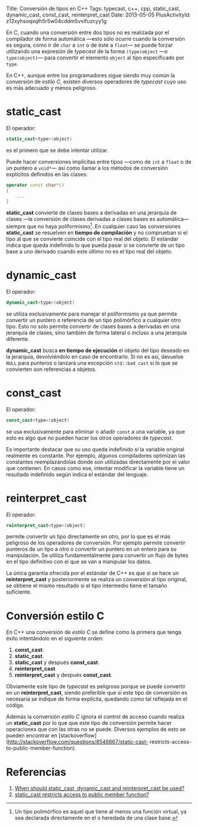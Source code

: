 Title: Conversión de tipos en C++
Tags: typecast, c++, cpp, static_cast, dynamic_cast, const_cast, reinterpret_cast
Date: 2013-05-05
PlusActivityId: z12xyhsoqxqlh5r5w04cddm5vvifuzcyy1g

En C, cuando una conversión entre dos tipos no es realizada por el compilador de
forma automática —esto sólo ocurre cuando la conversión es segura, como ir de
`char` a `int` o de éste a `float`— se puede forzar utilizando una expresión de
_typecast_ de la forma `(type)object` —o `type(object)`— para convertir el
elemento `object` al tipo especificado por `type`.

En C++, aunque entre los programadores sigue siendo muy común la conversión de
_estilo C_, existen diversos operadores de _typecast_ cuyo uso es más adecuado y
menos peligroso.

# static_cast

El operador:

~~~.cpp
static_cast<type>(object)
~~~

es el primero que se debe intentar utilizar.

Puede hacer conversiones implícitas entre tipos —como de `int` a `float` o de
un puntero a `void*`— así como llamar a los métodos de conversión explícitos
definidos en las clases:

~~~.cpp
operator const char*()
{
    ...
}
~~~

**static_cast** convierte de clases bases a derivadas en una jerarquía de clases
—la conversión de clases derivadas a clases bases es automática— siempre que no
haya poliformismo[^1]. En cualquier caso las conversiones **static_cast** se
resuelven en **tiempo de compilación** y no comprueban si el tipo al que se
convierte coincide con el tipo real del objeto. El estándar indica que queda
indefinido lo que pueda pasar si se convierte de un tipo base a uno derivado
cuando este último no es el tipo real del objeto.

# dynamic_cast

El operador:

~~~.cpp
dynamic_cast<type>(object)
~~~

se utiliza exclusivamente para manejar el poliformismo ya que permite convertir
un puntero o referencia de un tipo polimórfico a cualquier otro tipo. Esto no
sólo permite convertir de clases bases a derivadas en una jerarquía de clases,
sino también de forma lateral o incluso a una jerarquía diferente.

**dynamic_cast** busca **en tiempo de ejecución** el objeto del tipo deseado
en la jerarquía, devolviéndolo en caso de encontrarlo. Si no es así, devuelve
`NULL` para punteros o lanzará una excepción `std::bad_cast` si lo que se
convierten son referencias a objetos.

# const_cast

El operador:

~~~.cpp
const_cast<type>(object)
~~~

se usa exclusivamente para eliminar o añadir `const` a una variable, ya que esto
es algo que no pueden hacer los otros operadores de _typecast_.

Es importante destacar que su uso queda indefinido si la variable original
realmente es constante. Por ejemplo, algunos compiladores optimizan las constantes
reemplazándolas donde son utilizadas directamente por el valor que contienen. En
casos como ese, intentar modificar la variable tiene un resultado indefinido
según indica el estándar del lenguaje.

# reinterpret_cast

El operador:

~~~.cpp
reinterpret_cast<type>(object)
~~~

permite convertir un tipo directamente en otro, por lo que es el más peligroso
de los operadores de conversión. Por ejemplo permite convertir punteros de un
tipo a otro o convertir un puntero en un entero para su manipulación. Se utiliza
fundamentalmente para convertir un flujo de bytes en el tipo definitivo con
el que se van a manipular los datos.

La única garantía ofrecida por el estándar de C++ es que si se hace un
**reinterpret_cast** y posteriormente se realiza un conversión al tipo original,
se obtiene el mismo resultado si el tipo intermedio tiene el tamaño suficiente.

# Conversión estilo C

En C++ una conversión de _estilo C_ se define como la primera que tenga éxito
intentándolo en el siguiente orden:

 1. **const_cast**.
 2. **static_cast**.
 3. **static_cast** y después **const_cast**.
 4. **reinterpret_cast**
 5. **reinterpret_cast** y después **const_cast**.

Obviamente este tipo de _typecast_ es peligroso porque se puede convertir en un
**reinterpret_cast**, siendo preferible que si este tipo de conversión es
necesaria se indique de forma explícita, quedando como tal reflejada en el
código.

Además la conversión _estilo C_ ignora el control de acceso cuando realiza un
**static_cast** por lo que que este tipo de conversión permite hacer
operaciones que con las otras no se puede. Diversos ejemplos de esto se pueden encontrar en
[stackoverflow](http://stackoverflow.com/questions/8548667/static-cast- restricts-access-to-public-member-function).

# Referencias

 1. [When should static_cast, dynamic_cast and reinterpret_cast be used?](http://stackoverflow.com/questions/332030/when-should-static-cast-dynamic-cast-and-reinterpret-cast-be-used)
 2. [static_cast restricts access to public member function?](http://stackoverflow.com/questions/8548667/static-cast-restricts-access-to-public-member-function)

[^1]: Un tipo polimórfico es aquel que tiene al menos una función virtual, ya sea
declarada directamente en el o heredada de una clase base.